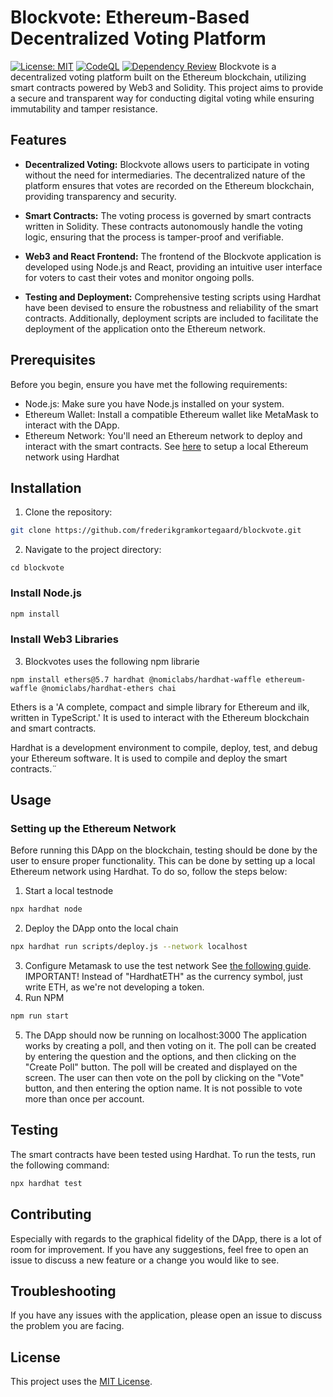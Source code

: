 # Blockvote: Ethereum-Based Decentralized Voting Platform
[![License: MIT](https://img.shields.io/badge/License-MIT-yellow.svg)](https://github.com/frederikgramkortegaard/https://github.com/frederikgramkortegaard/decentralized-voting/blob/master/LICENSE)
[![CodeQL](https://github.com/frederikgramkortegaard/https://github.com/frederikgramkortegaard/decentralized-voting/workflows/CodeQL/badge.svg)](https://github.com/frederikgram/https://github.com/frederikgramkortegaard/decentralized-voting/actions?query=workflow%3ADependency+Review)
[![Dependency Review](https://github.com/frederikgramkortegaard/https://github.com/frederikgramkortegaard/decentralized-voting/workflows/Dependency%20Review/badge.svg)]()
Blockvote is a decentralized voting platform built on the Ethereum blockchain, utilizing smart contracts powered by Web3 and Solidity. This project aims to provide a secure and transparent way for conducting digital voting while ensuring immutability and tamper resistance.

## Features

- **Decentralized Voting:** Blockvote allows users to participate in voting without the need for intermediaries. The decentralized nature of the platform ensures that votes are recorded on the Ethereum blockchain, providing transparency and security.

- **Smart Contracts:** The voting process is governed by smart contracts written in Solidity. These contracts autonomously handle the voting logic, ensuring that the process is tamper-proof and verifiable.

- **Web3 and React Frontend:** The frontend of the Blockvote application is developed using Node.js and React, providing an intuitive user interface for voters to cast their votes and monitor ongoing polls.

- **Testing and Deployment:** Comprehensive testing scripts using Hardhat have been devised to ensure the robustness and reliability of the smart contracts. Additionally, deployment scripts are included to facilitate the deployment of the application onto the Ethereum network.

## Prerequisites

Before you begin, ensure you have met the following requirements:

- Node.js: Make sure you have Node.js installed on your system.
- Ethereum Wallet: Install a compatible Ethereum wallet like MetaMask to interact with the DApp.
- Ethereum Network: You'll need an Ethereum network to deploy and interact with the smart contracts. See [here](#setting-up-the-ethereum-network) to setup a local Ethereum network using Hardhat

## Installation

1. Clone the repository:

```bash
git clone https://github.com/frederikgramkortegaard/blockvote.git
```
2. Navigate to the project directory:
```
cd blockvote
```

### Install Node.js 
```bash
npm install
```

### Install Web3 Libraries
3. Blockvotes uses the following npm librarie
```
npm install ethers@5.7 hardhat @nomiclabs/hardhat-waffle ethereum-waffle @nomiclabs/hardhat-ethers chai
```
Ethers is a 'A complete, compact and simple library for Ethereum and ilk, written in TypeScript.' It is used to interact with the Ethereum blockchain and smart contracts.

Hardhat is a development environment to compile, deploy, test, and debug your Ethereum software. It is used to compile and deploy the smart contracts.¨

## Usage
### Setting up the Ethereum Network
Before running this DApp on the blockchain, testing should be done by the user to ensure proper functionality. This can be done by setting up a local Ethereum network using Hardhat. To do so, follow the steps below:
1. Start a local testnode 
```bash
npx hardhat node
```
2. Deploy the DApp onto the local chain
```bash
npx hardhat run scripts/deploy.js --network localhost
```
3. Configure Metamask to use the test network
See [the following guide](https://medium.com/@kaishinaw/connecting-metamask-with-a-local-hardhat-network-7d8cea604dc6). IMPORTANT! Instead of "HardhatETH" as the currency symbol, just write ETH, as we're not developing a token.
4. Run NPM
```bash
npm run start
```
5. The DApp should now be running on localhost:3000
The application works by creating a poll, and then voting on it. The poll can be created by entering the question and the options, and then clicking on the "Create Poll" button. The poll will be created and displayed on the screen. The user can then vote on the poll by clicking on the "Vote" button, and then entering the option name. It is not possible to vote more than once per account.
## Testing
The smart contracts have been tested using Hardhat. To run the tests, run the following command:
```bash
npx hardhat test
```

## Contributing
Especially with regards to the graphical fidelity of the DApp, there is a lot of room for improvement. If you have any suggestions, feel free to open an issue to discuss a new feature or a change you would like to see.

## Troubleshooting
If you have any issues with the application, please open an issue to discuss the problem you are facing.

## License
This project uses the [MIT License](https://choosealicense.com/licenses/mit/).
